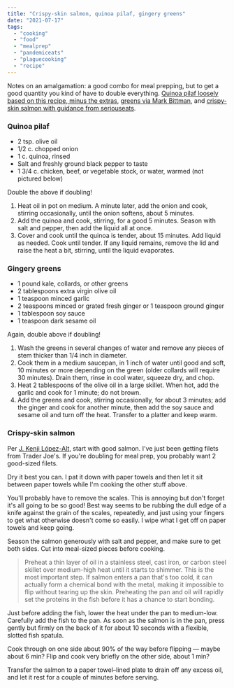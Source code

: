 ```yaml
---
title: "Crispy-skin salmon, quinoa pilaf, gingery greens"
date: "2021-07-17"
tags: 
  - "cooking"
  - "food"
  - "mealprep"
  - "pandemiceats"
  - "plaguecooking"
  - "recipe"
---
```


Notes on an amalgamation: a good combo for meal prepping, but to get a good quantity you kind of have to double everything. [Quinoa pilaf loosely based on this recipe, minus the extras](http://www.playinghouseblog.com/2009/04/how-to-cook-something-quinoa-pilaf.html), [greens via Mark Bittman](https://www.markbittman.com/recipes-1/crispy-skin-salmon), and [crispy-skin salmon with guidance from seriouseats](https://www.seriouseats.com/how-to-pan-fry-salmon-fillets).

### Quinoa pilaf

- 2 tsp. olive oil
- 1/2 c. chopped onion
- 1 c. quinoa, rinsed
- Salt and freshly ground black pepper to taste
- 1 3/4 c. chicken, beef, or vegetable stock, or water, warmed (not pictured below)

Double the above if doubling!

1. Heat oil in pot on medium. A minute later, add the onion and cook, stirring occasionally, until the onion softens, about 5 minutes.
2. Add the quinoa and cook, stirring, for a good 5 minutes. Season with salt and pepper, then add the liquid all at once.
3. Cover and cook until the quinoa is tender, about 15 minutes. Add liquid as needed. Cook until tender. If any liquid remains, remove the lid and raise the heat a bit, stirring, until the liquid evaporates.

### Gingery greens

- 1 pound kale, collards, or other greens
- 2 tablespoons extra virgin olive oil
- 1 teaspoon minced garlic
- 2 teaspoons minced or grated fresh ginger or 1 teaspoon ground ginger
- 1 tablespoon soy sauce
- 1 teaspoon dark sesame oil

Again, double above if doubling!

1. Wash the greens in several changes of water and remove any pieces of stem thicker than 1/4 inch in diameter.
2. Cook them in a medium saucepan, in 1 inch of water until good and soft, 10 minutes or more depending on the green (older collards will require 30 minutes). Drain them, rinse in cool water, squeeze dry, and chop.
3. Heat 2 tablespoons of the olive oil in a large skillet. When hot, add the garlic and cook for 1 minute; do not brown.
4. Add the greens and cook, stirring occasionally, for about 3 minutes; add the ginger and cook for another minute, then add the soy sauce and sesame oil and turn off the heat. Transfer to a platter and keep warm.

### Crispy-skin salmon

Per [J. Kenji López-Alt](https://www.seriouseats.com/how-to-pan-fry-salmon-fillets), start with good salmon. I've just been getting filets from Trader Joe's. If you're doubling for meal prep, you probably want 2 good-sized filets.

Dry it best you can. I pat it down with paper towels and then let it sit between paper towels while I'm cooking the other stuff above.

You'll probably have to remove the scales. This is annoying but don't forget it's all going to be so good! Best way seems to be rubbing the dull edge of a knife against the grain of the scales, repeatedly, and just using your fingers to get what otherwise doesn't come so easily. I wipe what I get off on paper towels and keep going.

Season the salmon generously with salt and pepper, and make sure to get both sides. Cut into meal-sized pieces before cooking.

> Preheat a thin layer of oil in a stainless steel, cast iron, or carbon steel skillet over medium-high heat until it starts to shimmer. This is the most important step. If salmon enters a pan that's too cold, it can actually form a chemical bond with the metal, making it impossible to flip without tearing up the skin. Preheating the pan and oil will rapidly set the proteins in the fish before it has a chance to start bonding.

Just before adding the fish, lower the heat under the pan to medium-low. Carefully add the fish to the pan. As soon as the salmon is in the pan, press gently but firmly on the back of it for about 10 seconds with a flexible, slotted fish spatula.

Cook through on one side about 90% of the way before flipping — maybe about 6 min? Flip and cook very briefly on the other side, about 1 min?

Transfer the salmon to a paper towel–lined plate to drain off any excess oil, and let it rest for a couple of minutes before serving.
